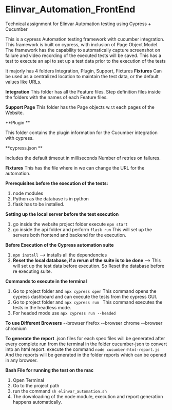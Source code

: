 # Elinvar_Automation_FrontEnd
Technical assignment for Elinvar Automation testing using Cypress + Cucumber

This is a cypress Automation testing framework with cucumber integration.
This framework is built on cypress, with inclusion of Page Object Model.
The framework has the capability to automatically capture screenshot on failure and video recording of the executed tests will be saved.
This has a test to execute an api to set up a test data prior to the execution of the tests

It majorly has 4 folders Integration, Plugin, Support, Fixtures
**Fixtures**
Can be used as a centralized location to maintain the test data, or the default values like URLs.

**Integration** 
This folder has all the Feature files.
Step definition files inside the folders with the names of each Feature files.

**Support Page** 
This folder has the Page objects w.r.t each pages of the Website.

**Plugin **

This folder contains the plugin information for the Cucumber integration with cypress.

**cypress.json **

Includes the default timeout in milliseconds
Number of retries on failures.

**Fixtures**
This has the file where in we can change the URL for the automation.

**Prerequisites before the execution of the tests:**
1. node modules
2. Python as the database is in python
3. flask has to be installed.

**Setting up the local server before the test execution**
1. go inside the website project folder execute `npm start`
2. go inside the api folder and perform `flask run`
This will set up the servers both frontend and backend for the execution.

**Before Execution of the Cypress automation suite**
1. `npm install` --> installs all the dependencies
2. **Reset the local database, if a rerun of the suite is to be done** --> This will set up the test data before execution. So Reset the database before re executing suite.

**Commands to execute in the terminal**
1. Go to project folder and `npx cypress open`
This command opens the cypress dashboard and can execute the tests from the cypress GUI.
2. Go to project folder and `npx cypress run `
This command executes the tests in the headless mode.
3. For headed mode use `npx cypress run --headed`

**To use Different Browsers**
--browser firefox
--browser chrome
--browser chromium

**To generate the report**
.json files for each spec files will be generated after every complete run from the terminal in the folder cucumber-json
to convert into an html report.
execute the command `node cucumber-html-report.js`
And the reports will be generated in the folder reports which can be opened in any browser.

**Bash File for running the test on the mac**
1. Open Terminal
2. Go to the project path
3.  run the command `sh elinvar_automation.sh`
4.  The downloading of the node module, execution and report generation happens automatically.

